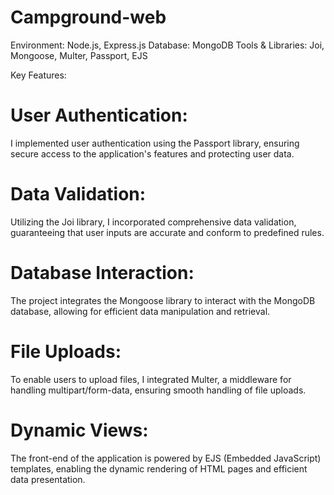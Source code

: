 # Campground-web
Environment: Node.js, Express.js
Database: MongoDB
Tools & Libraries: Joi, Mongoose, Multer, Passport, EJS


Key Features:

# User Authentication: 
I implemented user authentication using the Passport library,
ensuring secure access to the application's features and protecting user data.
# Data Validation: 
Utilizing the Joi library, I incorporated comprehensive data validation, 
guaranteeing that user inputs are accurate and conform to predefined rules.
# Database Interaction:
The project integrates the Mongoose library to interact 
with the MongoDB database, allowing for efficient data manipulation and retrieval.
# File Uploads:
To enable users to upload files, I integrated Multer,
a middleware for handling multipart/form-data, ensuring smooth handling of file uploads.
# Dynamic Views:
The front-end of the application is powered by EJS (Embedded JavaScript) templates,
enabling the dynamic rendering of HTML pages and efficient data presentation.
